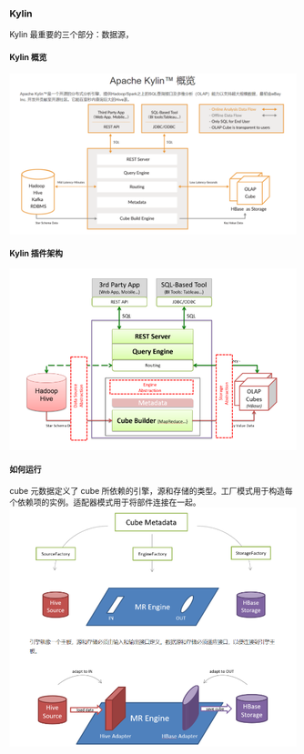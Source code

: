 ### Kylin
Kylin 最重要的三个部分：数据源，

#### Kylin 概览
![kylin 概览](../imgs/kylin_overview.PNG)

#### Kylin 插件架构
![Kylin 插件架构](../imgs/kylin_plugin_architecture.PNG)

#### 如何运行
cube 元数据定义了 cube 所依赖的引擎，源和存储的类型。工厂模式用于构造每个依赖项的实例。适配器模式用于将部件连接在一起。
![How to run](../imgs/how_to_run.PNG)